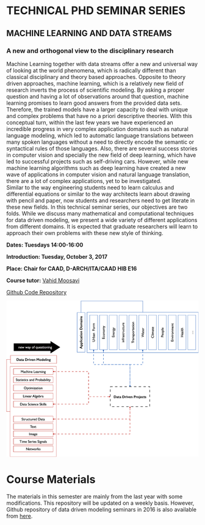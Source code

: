 # TECHNICAL PHD SEMINAR SERIES
## MACHINE LEARNING AND DATA STREAMS
### A new and orthogonal view to the disciplinary research
Machine Learning together with data streams offer a new and universal way of looking at the world phenomena, which is radically different than classical disciplinary and theory based approaches. Opposite to theory driven approaches, machine learning, which is a relatively new field of research inverts the process of scientific modeling. By asking a proper question and having a lot of observations around that question, machine learning promises to learn good answers from the provided data sets. Therefore, the trained models have a larger capacity to deal with unique and complex problems that have no a priori descriptive theories. With this conceptual turn, within the last few years we have experienced an incredible progress in very complex application domains such as natural language modeling, which led to automatic language translations between many spoken languages without a need to directly encode the semantic or syntactical rules of those languages. Also, there are several success stories in computer vision and specially the new field of deep learning, which have led to successful projects such as self-driving cars. 
However, while new machine learning algorithms such as deep learning have created a new wave of applications in computer vision and natural language translation, there are a lot of complex applications, yet to be investigated.  
Similar to the way engineering students need to learn calculus and differential equations or similar to the way architects learn about drawing with pencil and paper, now students and researchers need to get literate in these new fields. In this technical seminar series, our objectives are two folds. While we discuss many mathematical and computational techniques for data driven modeling, we present a wide variety of different applications from different domains. It is expected that graduate researchers will learn to approach their own problems with these new style of thinking. 

**Dates: Tuesdays 14:00-16:00**

**Introduction: Tuesday, October 3, 2017**			

**Place: Chair for CAAD, D-ARCH/ITA/CAAD HIB E16**

**Course tutor:** [Vahid Moosavi](www.vahidmoosavi.com)

[Github Code Repository](https://github.com/sevamoo/data_driven_modeling) 

![](images/orthogonal.png)

# Course Materials 
The materials in this semester are mainly from the last year with some modifications. This repository will be updated on a weekly basis.
However, Github repository of data driven modeling seminars in 2016 is also available from [here](https://github.com/sevamoo/data_driven_modeling).